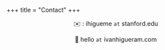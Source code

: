 +++
title = "Contact"
+++

<center>

✉️  : ihigueme `at` stanford.edu 

💌  hello `at` ivanhigueram.com

</center>
